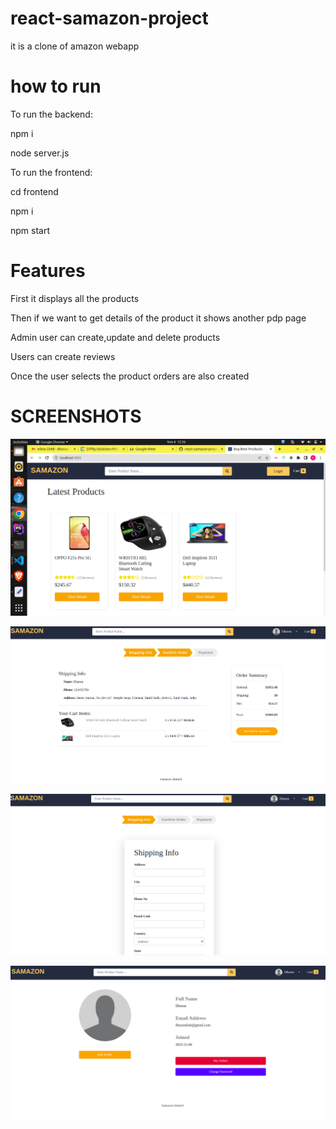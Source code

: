 # react-samazon-project
it is a clone of amazon webapp

# how to run
To run the backend: 

npm i

node server.js

To run the frontend:

cd frontend

npm i

npm start

# Features

First it displays all the products

Then if we want to get details of the product it shows another pdp page

Admin user can create,update and delete products

Users can create reviews

Once the user selects the product orders are also created

# SCREENSHOTS

![alt text](./screenshots/img4.png)

![Alt text](image-2.png)

![Alt text](image.png)

![Alt text](image-3.png)



